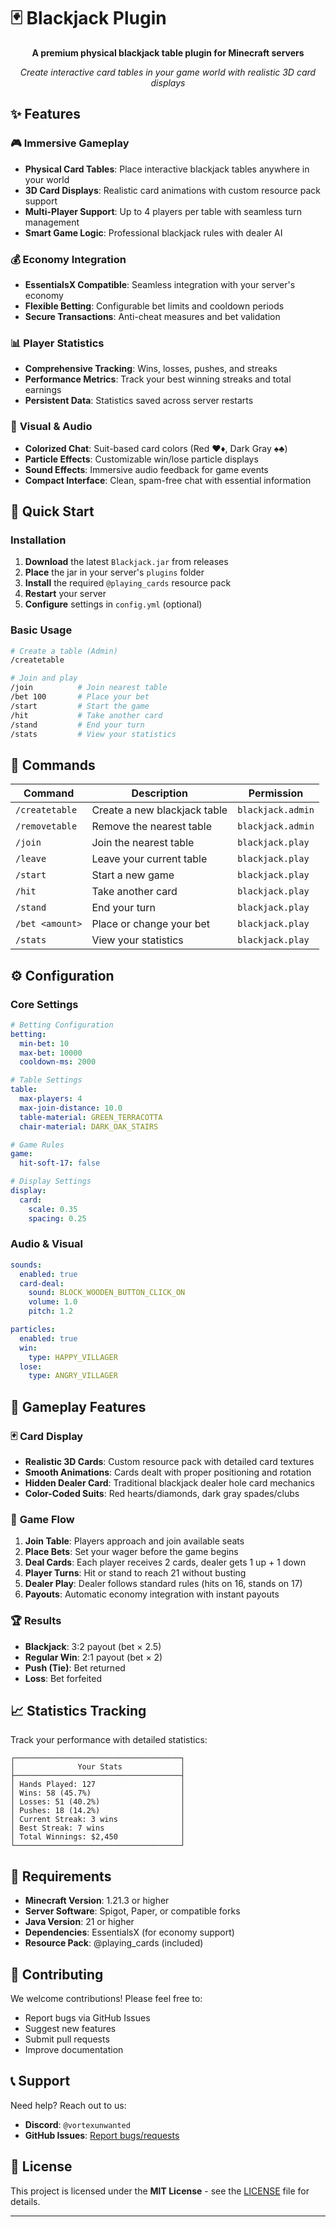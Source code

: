# 🃏 Blackjack Plugin

<div align="center">

**A premium physical blackjack table plugin for Minecraft servers**

*Create interactive card tables in your game world with realistic 3D card displays*

</div>

## ✨ Features

### 🎮 **Immersive Gameplay**
- **Physical Card Tables**: Place interactive blackjack tables anywhere in your world
- **3D Card Displays**: Realistic card animations with custom resource pack support
- **Multi-Player Support**: Up to 4 players per table with seamless turn management
- **Smart Game Logic**: Professional blackjack rules with dealer AI

### 💰 **Economy Integration**
- **EssentialsX Compatible**: Seamless integration with your server's economy
- **Flexible Betting**: Configurable bet limits and cooldown periods
- **Secure Transactions**: Anti-cheat measures and bet validation

### 📊 **Player Statistics**
- **Comprehensive Tracking**: Wins, losses, pushes, and streaks
- **Performance Metrics**: Track your best winning streaks and total earnings
- **Persistent Data**: Statistics saved across server restarts

### 🎨 **Visual & Audio**
- **Colorized Chat**: Suit-based card colors (Red ♥♦, Dark Gray ♠♣)
- **Particle Effects**: Customizable win/lose particle displays
- **Sound Effects**: Immersive audio feedback for game events
- **Compact Interface**: Clean, spam-free chat with essential information

## 🚀 Quick Start

### Installation
1. **Download** the latest `Blackjack.jar` from releases
2. **Place** the jar in your server's `plugins` folder
3. **Install** the required `@playing_cards` resource pack
4. **Restart** your server
5. **Configure** settings in `config.yml` (optional)

### Basic Usage
```bash
# Create a table (Admin)
/createtable

# Join and play
/join          # Join nearest table
/bet 100       # Place your bet
/start         # Start the game
/hit           # Take another card
/stand         # End your turn
/stats         # View your statistics
```

## 🎯 Commands

| Command | Description | Permission |
|---------|-------------|------------|
| `/createtable` | Create a new blackjack table | `blackjack.admin` |
| `/removetable` | Remove the nearest table | `blackjack.admin` |
| `/join` | Join the nearest table | `blackjack.play` |
| `/leave` | Leave your current table | `blackjack.play` |
| `/start` | Start a new game | `blackjack.play` |
| `/hit` | Take another card | `blackjack.play` |
| `/stand` | End your turn | `blackjack.play` |
| `/bet <amount>` | Place or change your bet | `blackjack.play` |
| `/stats` | View your statistics | `blackjack.play` |

## ⚙️ Configuration

### Core Settings
```yaml
# Betting Configuration
betting:
  min-bet: 10
  max-bet: 10000
  cooldown-ms: 2000

# Table Settings
table:
  max-players: 4
  max-join-distance: 10.0
  table-material: GREEN_TERRACOTTA
  chair-material: DARK_OAK_STAIRS

# Game Rules
game:
  hit-soft-17: false

# Display Settings
display:
  card:
    scale: 0.35
    spacing: 0.25
```

### Audio & Visual
```yaml
sounds:
  enabled: true
  card-deal:
    sound: BLOCK_WOODEN_BUTTON_CLICK_ON
    volume: 1.0
    pitch: 1.2

particles:
  enabled: true
  win:
    type: HAPPY_VILLAGER
  lose:
    type: ANGRY_VILLAGER
```

## 🎲 Gameplay Features

### 🃏 **Card Display**
- **Realistic 3D Cards**: Custom resource pack with detailed card textures
- **Smooth Animations**: Cards dealt with proper positioning and rotation
- **Hidden Dealer Card**: Traditional blackjack dealer hole card mechanics
- **Color-Coded Suits**: Red hearts/diamonds, dark gray spades/clubs

### 🎯 **Game Flow**
1. **Join Table**: Players approach and join available seats
2. **Place Bets**: Set your wager before the game begins
3. **Deal Cards**: Each player receives 2 cards, dealer gets 1 up + 1 down
4. **Player Turns**: Hit or stand to reach 21 without busting
5. **Dealer Play**: Dealer follows standard rules (hits on 16, stands on 17)
6. **Payouts**: Automatic economy integration with instant payouts

### 🏆 **Results**
- **Blackjack**: 3:2 payout (bet × 2.5)
- **Regular Win**: 2:1 payout (bet × 2)
- **Push (Tie)**: Bet returned
- **Loss**: Bet forfeited

## 📈 Statistics Tracking

Track your performance with detailed statistics:

```
┌─────────────────────────────────────┐
│              Your Stats             │
├─────────────────────────────────────┤
│ Hands Played: 127                   │
│ Wins: 58 (45.7%)                    │
│ Losses: 51 (40.2%)                  │
│ Pushes: 18 (14.2%)                  │
│ Current Streak: 3 wins              │
│ Best Streak: 7 wins                 │
│ Total Winnings: $2,450              │
└─────────────────────────────────────┘
```

## 🔧 Requirements

- **Minecraft Version**: 1.21.3 or higher
- **Server Software**: Spigot, Paper, or compatible forks
- **Java Version**: 21 or higher
- **Dependencies**: EssentialsX (for economy support)
- **Resource Pack**: @playing_cards (included)

## 🤝 Contributing

We welcome contributions! Please feel free to:
- Report bugs via GitHub Issues
- Suggest new features
- Submit pull requests
- Improve documentation

## 📞 Support

Need help? Reach out to us:

- **Discord**: `@vortexunwanted`
- **GitHub Issues**: [Report bugs/requests](https://github.com/DefectiveVortex/Blackjack/issues)

## 📄 License

This project is licensed under the **MIT License** - see the [LICENSE](LICENSE) file for details.

---
